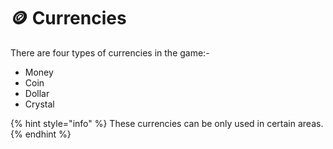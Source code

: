 # 🪙 Currencies



There are four types of currencies in the game:-

* Money
* Coin
* Dollar
* Crystal

{% hint style="info" %}
These currencies can be only used in certain areas.
{% endhint %}
